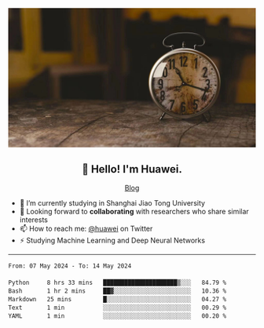 <div align="center">
  <a href="https://github.com/JHW5981">
    <img src="./assets/background.jpg">
  </a>
</div>

<h2 align="center">👋 Hello! I'm Huawei.</h2>
<p align="center">
  <a href="https://blog.csdn.net/Edward__J?spm=1000.2115.3001.5343">Blog</a>
</p>


- 🔭 I’m currently studying in Shanghai Jiao Tong University
- 💬 Looking forward to **collaborating** with researchers who share similar interests
- 📫 How to reach me: [@huawei](https://twitter.com/yoohuaff) on Twitter
- ⚡ Studying Machine Learning and Deep Neural Networks

-------

<!--START_SECTION:waka-->

```txt
From: 07 May 2024 - To: 14 May 2024

Python     8 hrs 33 mins   █████████████████████▒░░░   84.79 %
Bash       1 hr 2 mins     ██▓░░░░░░░░░░░░░░░░░░░░░░   10.36 %
Markdown   25 mins         █░░░░░░░░░░░░░░░░░░░░░░░░   04.27 %
Text       1 min           ░░░░░░░░░░░░░░░░░░░░░░░░░   00.29 %
YAML       1 min           ░░░░░░░░░░░░░░░░░░░░░░░░░   00.20 %
```

<!--END_SECTION:waka-->
